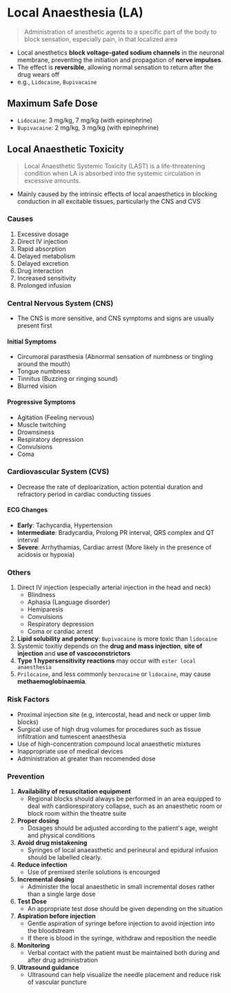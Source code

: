 # Local Anaesthesia (LA)

> Administration of anesthetic agents to a specific part of the body to block sensation, especially pain, in that localized area

- Local anesthetics **block voltage-gated sodium channels** in the neuronal membrane, preventing the initiation and propagation of **nerve impulses**.
- The effect is **reversible**, allowing normal sensation to return after the drug wears off
- e.g., `Lidocaine`, `Bupivacaine`

## Maximum Safe Dose

- `Lidocaine`: 3 mg/kg, 7 mg/kg (with epinephrine)
- `Bupivacaine`: 2 mg/kg, 3 mg/kg (with epinephrine)

## Local Anaesthetic Toxicity

> Local Anaesthetic Systemic Toxicity (LAST) is a life-threatening condition when LA is absorbed into the systemic circulation in excessive amounts.

- Mainly caused by the intrinsic effects of local anaesthetics in blocking conduction in all excitable tissues, particularly the CNS and CVS

### Causes

1. Excessive dosage
1. Direct IV injection
1. Rapid absorption
1. Delayed metabolism
1. Delayed excretion
1. Drug interaction
1. Increased sensitivity
1. Prolonged infusion

### Central Nervous System (CNS)

- The CNS is more sensitive, and CNS symptoms and signs are usually present first

#### Initial Symptoms

- Circumoral parasthesia (Abnormal sensation of numbness or tingling around the mouth)
- Tongue numbness
- Tinnitus (Buzzing or ringing sound)
- Blurred vision

#### Progressive Symptoms

- Agitation (Feeling nervous)
- Muscle twitching
- Drownsiness
- Respiratory depression
- Convulsions
- Coma

### Cardiovascular System (CVS)

- Decrease the rate of deploarization, action potential duration and refractory period in cardiac conducting tissues

#### ECG Changes

- **Early**: Tachycardia, Hypertension
- **Intermediate**: Bradycardia, Prolong PR interval, QRS complex and QT interval
- **Severe**: Arrhythamias, Cardiac arrest (More likely in the presence of acidosis or hypoxia)

### Others

1. Direct IV injection (especially arterial injection in the head and neck)
   - Blindness
   - Aphasia (Language disorder)
   - Hemiparesis
   - Convulsions
   - Respiratory depression
   - Coma or cardiac arrest
1. **Lipid solubility and potency**: `Bupivacaine` is more toxic than `lidocaine`
1. Systemic toxitiy depends on the **drug and mass injection**, **site of injection** and **use of vascoconstrictors**
1. **Type 1 hypersensitivity reactions** may occur with `ester local anaesthesia`
1. `Prilocaine`, and less commonly `benzocaine` or `lidocaine`, may cause **methaemoglobinaemia**.

### Risk Factors

- Proximal injection site (e.g, intercostal, head and neck or upper limb blocks)
- Surgical use of high drug volumes for procedures such as tissue infiltration and tumescent anaesthesia
- Use of high-concentration compound local anaesthetic mixtures
- Inappropriate use of medical devices
- Administration at greater than recomended dose

### Prevention

1. **Availability of resuscitation equipment**
   - Regional blocks should always be performed in an area equipped to deal with cardiorespiratory collapse, such as an anaesthetic room or block room within the theatre suite
1. **Proper dosing**
   - Dosages should be adjusted according to the patient's age, weight and physical conditions
1. **Avoid drug mistakening**
   - Syringes of local anaeasthetic and perineural and epidural infusion should be labelled clearly.
1. **Reduce infection**
   - Use of premixed sterile solutions is encourged
1. **Incremental dosing**
   - Administer the local anaesthetic in small incremental doses rather than a single large dose
1. **Test Dose**
   - An appropriate test dose should be given depending on the situation
1. **Aspiration before injection**
   - Gentle aspiration of syringe before injection to avoid injection into the bloodstream
   - If there is blood in the syringe, withdraw and reposition the needle
1. **Monitoring**
   - Verbal contact with the patient must be maintained both during and after drug administration
1. **Ultrasound guidance**
   - Ultrasound can help visualize the needle placement and reduce risk of vascular puncture
